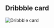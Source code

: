 ## Dribbble card

![Dribbble card](https://user-images.githubusercontent.com/19285811/79632064-e6c5f800-8197-11ea-880d-fd69479bafd3.gif)
